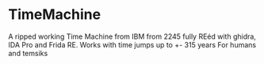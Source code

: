 # TimeMachine
A ripped working Time Machine from IBM from 2245 fully REéd with ghidra, IDA Pro and Frida RE. Works with time jumps up to +- 315 years
For humans and temsiks
